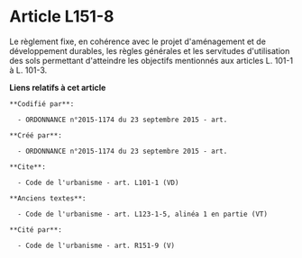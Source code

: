 # Article L151-8

Le règlement fixe, en cohérence avec le projet d'aménagement et de développement durables, les règles générales et les
servitudes d'utilisation des sols permettant d'atteindre les objectifs mentionnés aux articles L. 101-1 à L. 101-3.

**Liens relatifs à cet article**

	**Codifié par**:

	  - ORDONNANCE n°2015-1174 du 23 septembre 2015 - art.

	**Créé par**:

	  - ORDONNANCE n°2015-1174 du 23 septembre 2015 - art.

	**Cite**:

	  - Code de l'urbanisme - art. L101-1 (VD)

	**Anciens textes**:

	  - Code de l'urbanisme - art. L123-1-5, alinéa 1 en partie (VT)

	**Cité par**:

	  - Code de l'urbanisme - art. R151-9 (V)
